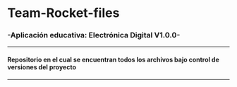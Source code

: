 # Team-Rocket-files

### -Aplicación educativa: Electrónica Digital V1.0.0-
---
#### Repositorio en el cual se encuentran todos los archivos bajo control de versiones del proyecto
---
